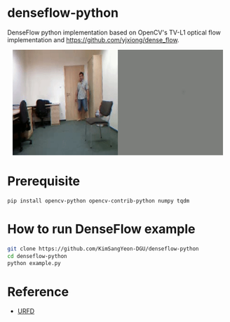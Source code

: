 # denseflow-python

DenseFlow python implementation based on OpenCV's TV-L1 optical flow implementation and https://github.com/yjxiong/dense_flow.

<p align="center">
    <img src="assets/result.gif", width="480">
</p>

# Prerequisite
```bash
pip install opencv-python opencv-contrib-python numpy tqdm
```

# How to run DenseFlow example
```bash
git clone https://github.com/KimSangYeon-DGU/denseflow-python
cd denseflow-python
python example.py
```
# Reference
- [URFD](http://fenix.univ.rzeszow.pl/~mkepski/ds/uf.html)
